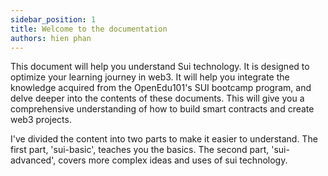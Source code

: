 ```yaml
---
sidebar_position: 1
title: Welcome to the documentation
authors: hien phan
---
```

This document will help you understand Sui technology. It is designed to optimize your learning journey in web3. It will help you integrate the knowledge acquired from the OpenEdu101's SUI bootcamp program, and delve deeper into the contents of these documents. This will give you a comprehensive understanding of how to build smart contracts and create web3 projects.

I've divided the content into two parts to make it easier to understand. The first part, 'sui-basic', teaches you the basics. The second part, 'sui-advanced', covers more complex ideas and uses of sui technology.


